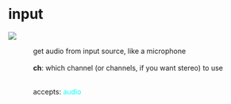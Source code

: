 
<a name=input></a><br>
# <b>input</b>
<img src="../images/input.png"><br>
<div style="display:inline-block;margin-left:50px;">
get audio from input source, like a microphone<br/><br/>
<b>ch</b>: which channel (or channels, if you want stereo) to use<br>

<br>accepts: <font color=cyan>audio</font> <br></div>
